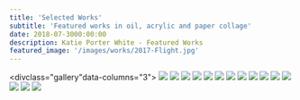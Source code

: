 ```yaml
---
title: 'Selected Works'
subtitle: 'Featured works in oil, acrylic and paper collage'
date: 2018-07-3000:00:00
description: Katie Porter White - Featured Works
featured_image: '/images/works/2017-Flight.jpg'
---
```


<divclass="gallery"data-columns="3">
	<img src="/images/works/2016-Abstract1.jpg">
	<img src="/images/works/2008-BlueAspenTrees.jpg">
	<img src="/images/works/2017-Flight.jpg">
	<img src="/images/works/2017-Forge.jpg">
	<img src="/images/works/2019-Expanse1.jpg">
	<img src="/images/works/2019-Expanse2.jpg">
	<img src="/images/works/2017-CollectingThoughtsandPieces.jpg">
	<img src="/images/works/2013-GirlinPurpleSweater.jpg">
	<img src="/images/works/2019-Omen.jpg">
	<img src="/images/works/2013-Edie.JPG">
	<img src="/images/works/2019-GreenCrown.jpg">
	<img src="/images/works/2018-YellowWhee.jpg">
	<img src="/images/works/2018-GreenWhees.jpg">
	<img src="/images/works/2019-OriginalDots.jpg">
	<img src="/images/works/2006-Annie.jpg">
</div>
